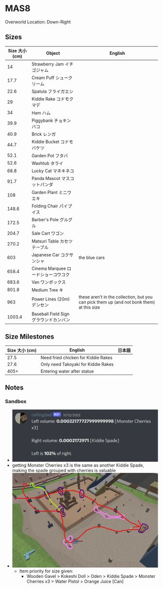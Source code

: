 # MAS8

Overworld Location: Down-Right

## Sizes

| Size 大小 (cm) | Object                                 | English                                                                                   |
| -------------- | -------------------------------------- | ----------------------------------------------------------------------------------------- |
| 14             | Strawberry Jam イチゴジャム            |                                                                                           |
| 17.7           | Cream Puff シュークリーム              |                                                                                           |
| 22.6           | Spatula フライガエシ                   |                                                                                           |
| 29             | Kiddie Rake コドモクマデ               |                                                                                           |
| 34             | Ham ハム                               |                                                                                           |
| 39.9           | Piggybank チョキンバコ                 |                                                                                           |
| 40.9           | Brick レンガ                           |                                                                                           |
| 44.7           | Kiddie Bucket コドモバケツ             |                                                                                           |
| 52.1           | Garden Pot フタバ                      |                                                                                           |
| 52.6           | Washtub タライ                         |                                                                                           |
| 68.8           | Lucky Cat マネキネコ                   |                                                                                           |
| 91.7           | Panda Mascot マスコットパンダ          |                                                                                           |
| 108            | Garden Plant ミニウエキ                |                                                                                           |
| 148.6          | Folding Chair パイプイス               |                                                                                           |
| 172.5          | Barber's Pole グルグル                 |                                                                                           |
| 204.7          | Sale Cart ワゴン                       |                                                                                           |
| 270.2          | Matsuri Table カセツテーブル           |                                                                                           |
| 603            | Japanese Car コクサンシャ              | the blue cars                                                                             |
| 658.4          | Cinema Marquee ロードショーコウコク    |                                                                                           |
| 683.6          | Van ワンボックス                       |                                                                                           |
| 801.8          | Medium Tree キ                         |                                                                                           |
| 963            | Power Lines (20m) デンセン             | these aren't in the collection, but you can pick them up (and not bonk them) at this size |
| 1003.4         | Baseball Field Sign グラウンドカンバン |                                                                                           |

## Size Milestones

| Size 大小 (cm) | English                             | 日本語 |
| -------------- | ----------------------------------- | ------ |
| 27.5           | Need fried chicken for Kiddie Rakes |        |
| 27.6           | Only need Takoyaki for Kiddie Rakes |        |
| 405+           | Entering water after statue         |        |

## Notes

### Sandbox

- ![Monster Cherries x3 vs Kiddie Spade](attachments/mas8-monstercherriesx3-vs-kiddiespade.png)
- getting Monster Cherries x3 is the same as another Kiddie Spade, making the spade grouped with cherries is valuable
- ![sandbox guidelines for no-boost](attachments/mas8-sandbox-noboost-helper.png)
  - Item priority for size given:
    - Wooden Gavel > Kokeshi Doll > Oden > Kiddie Spade > Monster Cherries x3 > Water Pistol > Orange Juice \[Can\]
